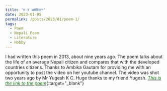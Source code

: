 ```yaml
---
title: 'म र अमेरिकन'
date: 2023-01-05
permalink: /posts/2023/01/poem-1/
tags:
  - Poem
  - Nepali Poem
  - Literature
  - Hobby
---
```



 I had written this poem in 2013, about nine years ago. The poem talks about the life of an average Nepali citizen and compares that with the developed countries citizens. Thanks to Ambika Gautam for providing me with an opportunity to post the video on her youtube channel. The video was shot two years ago by Mr Yugesh K C. Huge thanks to my friend Yugesh.
[<span style="color:green">*This is the link to the poem*</span>](https://www.youtube.com/watch?v=b8nkjvEX0mU){:target="_blank"}
